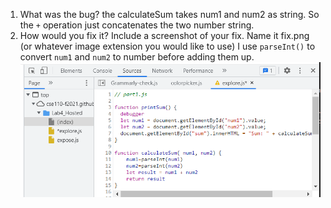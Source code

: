 1. What was the bug?
   the calculateSum takes num1 and num2 as string. So the `+` operation just concatenates the two number string.
2. How would you fix it? Include a screenshot of your fix. Name it fix.png (or whatever image extension you would like to use)
   I use `parseInt()` to convert `num1` and `num2` to number before adding them up.
   ![fix](fix.png)